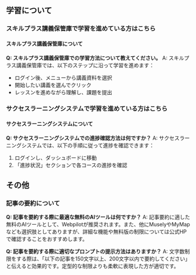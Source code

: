 ## 学習について
### スキルプラス講義保管庫で学習を進めている方はこちら

#### スキルプラス講義保管庫について

**Q: スキルプラス講義保管庫での学習方法について教えてください。**
A: スキルプラス講義保管庫では、以下のステップに沿って学習を進めます：
- ログイン後、メニューから講義資料を選択
- 開始したい講義を選んでクリック
- レッスンを進めながら理解し、課題を提出

### サクセスラーニングシステムで学習を進めている方はこちら

#### サクセスラーニングシステムについて

**Q: サクセスラーニングシステムでの進捗確認方法は何ですか？**
A: サクセスラーニングシステムでは、以下の手順に従って進捗を確認できます：
1. ログインし、ダッシュボードに移動
2. 「進捗状況」セクションで各コースの進捗を確認

## その他
### 記事の要約について

**Q: 記事を要約する際に最適な無料のAIツールは何ですか？**
A: 記事要約に適した無料のAIツールとして、Webpilotが推奨されます。また、他にMuselyやMyMapなども選択肢としてありますが、詳細な機能や無料版の制限については公式HPで確認することをおすすめします。

**Q: 記事を要約する際に適切なプロンプトの提示方法はありますか？**
A: 文字数制限をする際は、「以下の記事を150文字以上、200文字以内で要約してください」と伝えると効果的です。定型的な制限よりも柔軟に表現した方が適切です。
